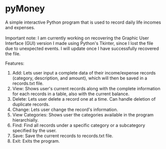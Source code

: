 # pyMoney

A simple interactive Python program that is used to record daily life incomes and expenses.
<br>
<br>
Important note: I am currently working on recovering the Graphic User Interface (GUI) version I made using Python's Tkinter, since I lost the file due to unexpected events. I will update once I have successfully recovered the file.

Features:
1. Add: Lets user input a complete data of their income/expense records (category, description, and amount), which will then be saved in a records.txt file.
2. View: Shows user's current records along with the complete information for each records in a table, also with the current balance.
3. Delete: Lets user delete a record one at a time. Can handle deletion of duplicate records.
4. Change: Lets user change the record's information.
5. View Categories: Shows user the categories available in the program hierarchially.
6. Find: Find all records under a specific category or a subcategory specified by the user.
7. Save: Save the current records to records.txt file.
8. Exit: Exits the program.
